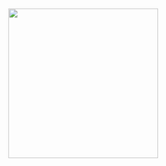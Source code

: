 # <img src="https://github.com/openFudan/fudan-coursera/blob/master/images/logo.png" width="300" />
